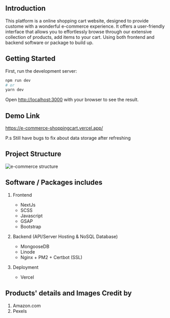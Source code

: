 
## Introduction

<p>
This platform is a online shopping cart website, designed to provide custome with a wonderful e-commerce experience. It offers a user-friendly interface that allows you to effortlessly browse through our extensive collection of products, add items to your cart. Using both frontend and backend software or package to build up.
</p>

## Getting Started

First, run the development server:

```bash
npm run dev
# or
yarn dev
```

Open [http://localhost:3000](http://localhost:3000) with your browser to see the result.

## Demo Link
https://e-commerce-shoppingcart.vercel.app/

P.s Still have bugs to fix about data storage after refreshing

## Project Structure
![e-commerce structure](https://user-images.githubusercontent.com/101183496/225833472-a8fc1559-9e75-4147-a47a-6313de12b06d.png)

## Software / Packages includes

1. Frontend
    - NextJs
    - SCSS
    - Javascript
    - GSAP
    - Bootstrap
    
2. Backend (API/Server Hosting & NoSQL Database)
    - MongooseDB
    - Linode
    - Nginx + PM2 + Certbot (SSL)

3. Deployment
    - Vercel

## Products' details and Images Credit by
1. Amazon.com
2. Pexels
